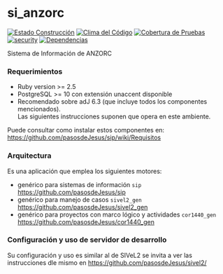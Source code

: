 # si_anzorc
[![Estado Construcción](https://api.travis-ci.org/pasosdeJesus/sivel2.svg?branch=master)](https://travis-ci.org/pasosdeJesus/sivel2) [![Clima del Código](https://codeclimate.com/github/pasosdeJesus/sivel2/badges/gpa.svg)](https://codeclimate.com/github/pasosdeJesus/sivel2) [![Cobertura de Pruebas](https://codeclimate.com/github/pasosdeJesus/sivel2/badges/coverage.svg)](https://codeclimate.com/github/pasosdeJesus/sivel2) [![security](https://hakiri.io/github/pasosdeJesus/sivel2/master.svg)](https://hakiri.io/github/pasosdeJesus/sivel2/master) [![Dependencias](https://gemnasium.com/pasosdeJesus/sivel2.svg)](https://gemnasium.com/pasosdeJesus/sivel2) 


Sistema de Información de ANZORC


### Requerimientos
* Ruby version >= 2.5
* PostgreSQL >= 10 con extensión unaccent disponible
* Recomendado sobre adJ 6.3 (que incluye todos los componentes mencionados).  
  Las siguientes instrucciones suponen que opera en este ambiente.

Puede consultar como instalar estos componentes en: 
https://github.com/pasosdeJesus/sip/wiki/Requisitos


### Arquitectura

Es una aplicación que emplea los siguientes motores:
*  genérico para sistemas de información ```sip``` https://github.com/pasosdeJesus/sip
*  genérico para manejo de casos ```sivel2_gen``` https://github.com/pasosdeJesus/sivel2_gen
*  genérico para proyectos con marco lógico y actividades ```cor1440_gen``` https://github.com/pasosdeJesus/cor1440_gen


### Configuración y uso de servidor de desarrollo
Su configuración y uso es similar al de SIVeL2 se invita a ver
las instrucciones dle mismo en
https://github.com/pasosdeJesus/sivel2/

